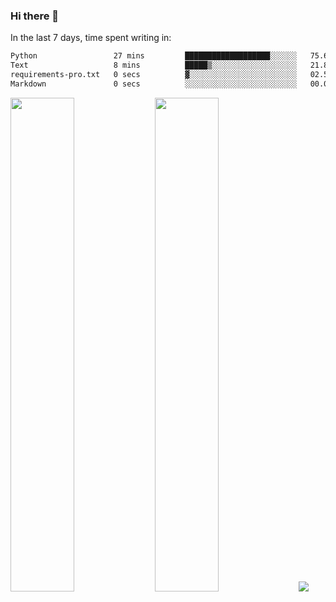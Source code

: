 ### Hi there 👋

In the last 7 days, time spent writing in:

<!--START_SECTION:waka-->

```txt
Python                 27 mins         ███████████████████░░░░░░   75.63 %
Text                   8 mins          █████▒░░░░░░░░░░░░░░░░░░░   21.82 %
requirements-pro.txt   0 secs          ▓░░░░░░░░░░░░░░░░░░░░░░░░   02.51 %
Markdown               0 secs          ░░░░░░░░░░░░░░░░░░░░░░░░░   00.04 %
```

<!--END_SECTION:waka-->

<img src="https://wakatime.com/share/@jimtje/5d0c92de-08f8-4a72-8f2f-6a9693d1e318.svg" width=45% height=45%> <img src="https://wakatime.com/share/@jimtje/501498ae-bda5-4da7-a89d-b40bcdd5556d.svg" width=45% height=45%>
![](https://hit.yhype.me/github/profile?user_id=43537315)

